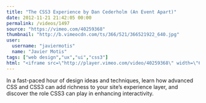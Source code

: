 ```yaml
---
title: "The CSS3 Experience by Dan Cederholm (An Event Apart)"
date: 2012-11-21 21:42:05 00:00
permalink: /videos/1497
source: "https://vimeo.com/40259368"
thumbnail: "http://b.vimeocdn.com/ts/366/521/366521922_640.jpg"
user:
  username: "javiermotis"
  name: "Javier Motis"
tags: ["web design","ux","ui","css3"]
html: "<iframe src=\"http://player.vimeo.com/video/40259368\" width=\"640\" height=\"480\" frameborder=\"0\" webkitAllowFullScreen mozallowfullscreen allowFullScreen></iframe>"
---
```


In a fast-paced hour of design ideas and techniques, learn how advanced CSS and CSS3 can add richness to your site’s experience layer, and discover the role CSS3 can play in enhancing interactivity.